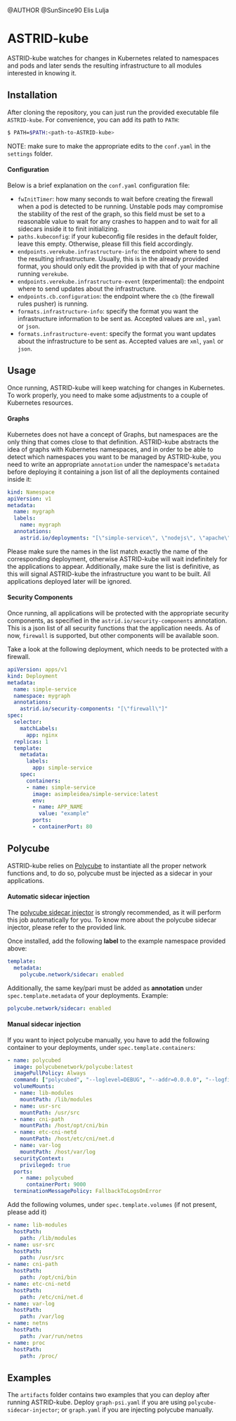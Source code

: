 @AUTHOR @SunSince90  Elis Lulja

# ASTRID-kube

ASTRID-kube watches for changes in Kubernetes related to namespaces and pods and later sends the resulting infrastructure to all modules interested in knowing it.

## Installation

After cloning the repository, you can just run the provided executable file ``ASTRID-kube``.
For convenience, you can add its path to ``PATH``:

```bash
$ PATH=$PATH:<path-to-ASTRID-kube>
```

NOTE: make sure to make the appropriate edits to the ``conf.yaml`` in the ``settings`` folder.

#### Configuration

Below is a brief explanation on the ``conf.yaml`` configuration file:

* ``fwInitTimer``: how many seconds to wait before creating the firewall when a pod is detected to be running. Unstable pods may compromise the stability of the rest of the graph, so this field must be set to a reasonable value to wait for any crashes to happen and to wait for all sidecars inside it to finit initializing.
* ``paths.kubeconfig``: if your kubeconfig file resides in the default folder, leave this empty. Otherwise, please fill this field accordingly.
* ``endpoints.verekube.infrastructure-info``: the endpoint where to send the resulting infrastructure. Usually, this is in the already provided format, you should only edit the provided ip with that of your machine running ``verekube``.
* ``endpoints.verekube.infrastructure-event`` (experimental): the endpoint where to send updates about the infrastructure.
* ``endpoints.cb.configuration``: the endpoint where the ``cb`` (the firewall rules pusher) is running.
* ``formats.infrastructure-info``: specify the format you want the infrastructure information to be sent as. Accepted values are ``xml``, ``yaml`` or ``json``.
* ``formats.infrastructure-event``: specify the format you want updates about the infrastructure to be sent as. Accepted values are ``xml``, ``yaml`` or ``json``.

## Usage 

Once running, ASTRID-kube will keep watching for changes in Kubernetes. To work properly, you need to make some adjustments to a couple of Kubernetes resources.

#### Graphs

Kubernetes does not have a concept of Graphs, but namespaces are the only thing that comes close to that definition. ASTRID-kube abstracts the idea of graphs with Kubernetes namespaces, and in order to be able to detect which namespaces you want to be managed by ASTRID-kube, you need to write an appropriate ``annotation`` under the namespace's ``metadata`` before deploying it containing a json list of all the deployments contained inside it:

```yaml
kind: Namespace
apiVersion: v1
metadata:
  name: mygraph
  labels:
    name: mygraph
  annotations:
    astrid.io/deployments: "[\"simple-service\", \"nodejs\", \"apache\"]"
```

Please make sure the names in the list match exactly the name of the corresponding deployment, otherwise ASTRID-kube will wait indefinitely for the applications to appear. Additionally, make sure the list is definitive, as this will signal ASTRID-kube the infrastructure you want to be built. All applications deployed later will be ignored.

#### Security Components

Once running, all applications will be protected with the appropriate security components, as specified in the ``astrid.io/security-components`` annotation. This is a json list of all security functions that the application needs. As of now, ``firewall`` is supported, but other components will be available soon. 

Take a look at the following deployment, which needs to be protected with a firewall.

```yaml
apiVersion: apps/v1 
kind: Deployment
metadata:
  name: simple-service
  namespace: mygraph
  annotations:
    astrid.io/security-components: "[\"firewall\"]"
spec:
  selector:
    matchLabels:
      app: nginx
  replicas: 1
  template:
    metadata:
      labels:
        app: simple-service
    spec:
      containers:
      - name: simple-service
        image: asimpleidea/simple-service:latest
        env:
        - name: APP_NAME
          value: "example"
        ports:
        - containerPort: 80
```

## Polycube 

ASTRID-kube relies on [Polycube](https://github.com/polycube-network/polycube) to instantiate all the proper network functions and, to do so, polycube must be injected as a sidecar in your applications.  

#### Automatic sidecar injection
The [polycube sidecar injector](https://github.com/SunSince90/polycube-sidecar-injector) is strongly recommended, as it will perform this job automatically for you. To know more about the polycube sidecar injector, please refer to the provided link. 

Once installed, add the following **label** to the example namespace provided above:

```yaml
template:
  metadata:
    polycube.network/sidecar: enabled
```

Additionally, the same key/pari must be added as **annotation** under ``spec.template.metadata`` of your deployments. Example: 

```yaml
polycube.network/sidecar: enabled
```

#### Manual sidecar injection

If you want to inject polycube manually, you have to add the following container to your deployments, under ``spec.template.containers``:

```yaml
- name: polycubed
  image: polycubenetwork/polycube:latest
  imagePullPolicy: Always
  command: ["polycubed", "--loglevel=DEBUG", "--addr=0.0.0.0", "--logfile=/host/var/log/pcn_k8s"]
  volumeMounts:
  - name: lib-modules
    mountPath: /lib/modules
  - name: usr-src
    mountPath: /usr/src
  - name: cni-path
    mountPath: /host/opt/cni/bin
  - name: etc-cni-netd
    mountPath: /host/etc/cni/net.d
  - name: var-log
    mountPath: /host/var/log
  securityContext:
    privileged: true
  ports:
    - name: polycubed
      containerPort: 9000
  terminationMessagePolicy: FallbackToLogsOnError
```

Add the following volumes, under ``spec.template.volumes`` (if not present, please add it)

```yaml
- name: lib-modules
  hostPath:
    path: /lib/modules
- name: usr-src
  hostPath:
    path: /usr/src
- name: cni-path
  hostPath:
    path: /opt/cni/bin
- name: etc-cni-netd
  hostPath:
    path: /etc/cni/net.d
- name: var-log
  hostPath:
    path: /var/log
- name: netns
  hostPath:
    path: /var/run/netns
- name: proc
  hostPath:
    path: /proc/
```    

## Examples 

The ``artifacts`` folder contains two examples that you can deploy after running ASTRID-kube. Deploy ``graph-psi.yaml`` if you are using ``polycube-sidecar-injector``; or ``graph.yaml`` if you are injecting polycube manually. 
